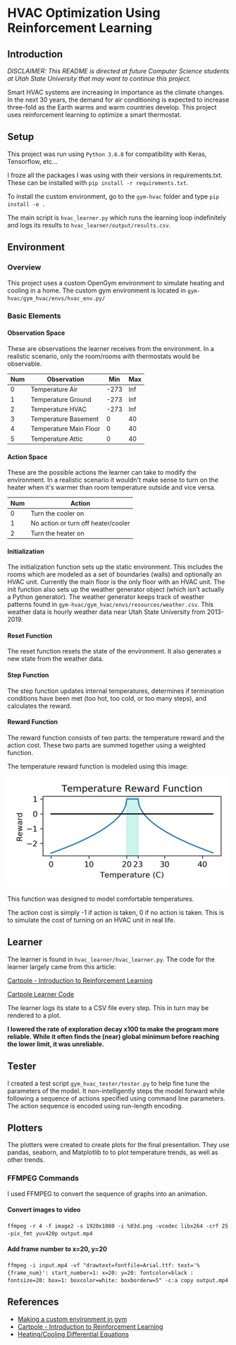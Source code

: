 # HVAC Optimization Using Reinforcement Learning

## Introduction

_DISCLAIMER: This README is directed at future Computer Science students at Utah State University that may want to continue this project._

Smart HVAC systems are increasing in importance as the climate changes. In the next 30 years, the demand for air conditioning is expected to increase three-fold as the Earth warms and warm countries develop. This project uses reinforcement learning to optimize a smart thermostat. 


## Setup

This project was run using `Python 3.6.8` for compatibility with Keras, Tensorflow, etc...

I froze all the packages I was using with their versions in requirements.txt. These can be installed with `pip install -r requirements.txt`.

To install the custom environment, go to the `gym-hvac` folder and type `pip install -e .` 

The main script is `hvac_learner.py` which runs the learning loop indefinitely and logs its results to `hvac_learner/output/results.csv`.

## Environment

### Overview

This project uses a custom OpenGym environment to simulate heating and cooling in a home. The custom gym environment is located in `gym-hvac/gym_hvac/envs/hvac_env.py/`

### Basic Elements

#### Observation Space

These are observations the learner receives from the environment. In a realistic scenario, only the room/rooms with thermostats would be observable.

| Num | Observation            | Min  | Max |
|-----|------------------------|------|-----|
| 0   | Temperature Air        | -273 | Inf |
| 1   | Temperature Ground     | -273 | Inf |
| 2   | Temperature HVAC       | -273 | Inf |
| 3   | Temperature Basement   | 0    | 40  |
| 4   | Temperature Main Floor | 0    | 40  |
| 5   | Temperature Attic      | 0    | 40  |

#### Action Space

These are the possible actions the learner can take to modify the environment. In a realistic scenario it wouldn't make sense to turn on the heater when it's warmer than room temperature outside and vice versa.

| Num | Action                              |
|-----|-------------------------------------|
| 0   | Turn the cooler on                  |
| 1   | No action or turn off heater/cooler |
| 2   | Turn the heater on                  |

#### Initialization

The initialization function sets up the static environment. This includes the rooms which are modeled as a set of boundaries (walls) and optionally an HVAC unit. Currently the main floor is the only floor with an HVAC unit. The init function also sets up the weather generator object (which isn't actually a Python generator). The weather generator keeps track of weather patterns found in `gym-hvac/gym_hvac/envs/resources/weather.csv`. This weather data is hourly weather data near Utah State University from 2013-2019.

#### Reset Function

The reset function resets the state of the environment. It also generates a new state from the weather data.

#### Step Function

The step function updates internal temperatures, determines if termination conditions have been met (too hot, too cold, or too many steps), and calculates the reward. 

#### Reward Function

The reward function consists of two parts: the temperature reward and the action cost. These two parts are summed together using a weighted function.
 
The temperature reward function is modeled using this image:

![Image of Yaktocat](https://raw.githubusercontent.com/Devenpor572/CleanEnergyHVACGroup/master/resources/temperature_reward.png)

This function was designed to model comfortable temperatures.

The action cost is simply -1 if action is taken, 0 if no action is taken. This is to simulate the cost of turning on an HVAC unit in real life.

## Learner

The learner is found in `hvac_learner/hvac_learner.py`. The code for the learner largely came from this article:

[Cartpole - Introduction to Reinforcement Learning](https://towardsdatascience.com/cartpole-introduction-to-reinforcement-learning-ed0eb5b58288)

[Cartpole Learner Code](https://github.com/gsurma/cartpole)

The learner logs its state to a CSV file every step. This in turn may be rendered to a plot.

**I lowered the rate of exploration decay x100 to make the program more reliable. While it often finds the (near) global minimum before reaching the lower limit, it was unreliable.**

## Tester

I created a test script `gym_hvac_tester/tester.py` to help fine tune the parameters of the model. It non-intelligently steps the model forward while following a sequence of actions specified using command line parameters. The action sequence is encoded using run-length encoding.

## Plotters

The plotters were created to create plots for the final presentation. They use pandas, seaborn, and Matplotlib to to plot temperature trends, as well as other trends.

### FFMPEG Commands

I used FFMPEG to convert the sequence of graphs into an animation.

#### Convert images to video

`ffmpeg -r 4 -f image2 -s 1920x1080 -i %03d.png -vcodec libx264 -crf 25  -pix_fmt yuv420p output.mp4`

#### Add frame number to x=20, y=20
 
`ffmpeg -i input.mp4 -vf "drawtext=fontfile=Arial.ttf: text='%{frame_num}': start_number=1: x=20: y=20: fontcolor=black : fontsize=20: box=1: boxcolor=white: boxborderw=5" -c:a copy output.mp4`

## References

- [Making a custom environment in gym](https://medium.com/@apoddar573/making-your-own-custom-environment-in-gym-c3b65ff8cdaa)
- [Cartpole - Introduction to Reinforcement Learning](https://towardsdatascience.com/cartpole-introduction-to-reinforcement-learning-ed0eb5b58288)
- [Heating/Cooling Differential Equations](http://www.sharetechnote.com/html/DE_Modeling_Example_Cooling.html)
